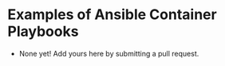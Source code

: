 # Examples of Ansible Container Playbooks

* None yet! Add yours here by submitting a pull request.
